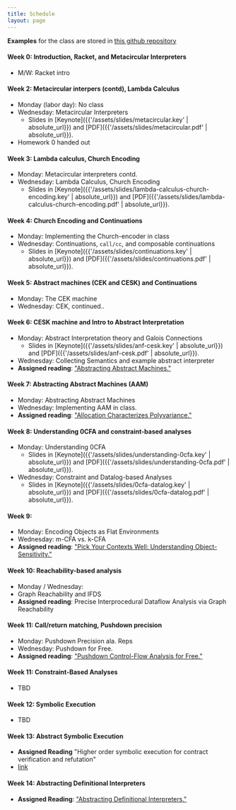 ```yaml
---
title: Schedule
layout: page
---
```


**Examples** for the class are stored in [this github repository](https://github.com/kmicinski/program-analysis-examples)

#### Week 0: Introduction, Racket, and Metacircular Interpreters

- M/W: Racket intro 

#### Week 2: Metacircular interpers (contd), Lambda Calculus

- Monday (labor day): No class
- Wednesday: Metacircular Interpreters
  - Slides in [Keynote]({{'/assets/slides/metacircular.key' | absolute_url}}) and [PDF]({{'/assets/slides/metacircular.pdf' | absolute_url}}).
- Homework 0 handed out

#### Week 3: Lambda calculus, Church Encoding

- Monday: Metacircular interpreters contd.
- Wednesday: Lambda Calculus, Church Encoding
  - Slides in [Keynote]({{'/assets/slides/lambda-calculus-church-encoding.key' | absolute_url}}) and [PDF]({{'/assets/slides/lambda-calculus-church-encoding.pdf' | absolute_url}}).

#### Week 4: Church Encoding and Continuations

- Monday: Implementing the Church-encoder in class
- Wednesday: Continuations, `call/cc`, and composable continuations
  - Slides in [Keynote]({{'/assets/slides/continuations.key' | absolute_url}}) and [PDF]({{'/assets/slides/continuations.pdf' | absolute_url}}).

#### Week 5: Abstract machines (CEK and CESK) and Continuations

- Monday: The CEK machine
- Wednesday: CEK, continued..

#### Week 6: CESK machine and Intro to Abstract Interpretation

- Monday: Abstract Interpretation theory and Galois Connections
  - Slides in [Keynote]({{'/assets/slides/anf-cesk.key' | absolute_url}}) and [PDF]({{'/assets/slides/anf-cesk.pdf' | absolute_url}}).
- Wednesday: Collecting Semantics and example abstract interpreter
- **Assigned reading**: ["Abstracting Abstract Machines."](http://matt.might.net/papers/vanhorn2010abstract.pdf)

#### Week 7: Abstracting Abstract Machines (AAM)

- Monday: Abstracting Abstract Machines
- Wednesday: Implementing AAM in class.
- **Assigned reading**: ["Allocation Characterizes Polyvariance."](https://gilray.org/pdf/allocation-polyvariance.pdf)

#### Week 8: Understanding 0CFA and constraint-based analyses

- Monday: Understanding 0CFA
  - Slides in [Keynote]({{'/assets/slides/understanding-0cfa.key' | absolute_url}}) and [PDF]({{'/assets/slides/understanding-0cfa.pdf' | absolute_url}}).
- Wednesday: Constraint and Datalog-based Analyses
  - Slides in [Keynote]({{'/assets/slides/0cfa-datalog.key' | absolute_url}}) and [PDF]({{'/assets/slides/0cfa-datalog.pdf' | absolute_url}}).

#### Week 9: 

- Monday: Encoding Objects as Flat Environments
- Wednesday: m-CFA vs. k-CFA
- **Assigned reading**: ["Pick Your Contexts Well: Understanding Object-Sensitivity."](https://yanniss.github.io/typesens-popl11.pdf)

#### Week 10: Reachability-based analysis

- Monday / Wednesday:
- Graph Reachability and IFDS
- **Assigned reading**: Precise Interprocedural Dataflow Analysis via Graph Reachability

#### Week 11: Call/return matching, Pushdown precision

- Monday: Pushdown Precision ala. Reps
- Wednesday: Pushdown for Free.
- **Assigned reading**: ["Pushdown Control-Flow Analysis for Free."](http://matt.might.net/papers/gilray2016pushdown.pdf)

#### Week 11: Constraint-Based Analyses

- TBD

#### Week 12: Symbolic Execution

- TBD

#### Week 13: Abstract Symbolic Execution

- **Assigned Reading** "Higher order symbolic execution for contract verification and refutation"
 - [link](https://www.cambridge.org/core/services/aop-cambridge-core/content/view/129E10B4113242ABB0B7D6890CCFDBC9/S0956796816000216a.pdf/higher_order_symbolic_execution_for_contract_verification_and_refutation.pdf)

#### Week 14: Abstracting Definitional Interpreters

- **Assigned Reading**: ["Abstracting Definitional Interpreters."](https://arxiv.org/pdf/1707.04755.pdf)